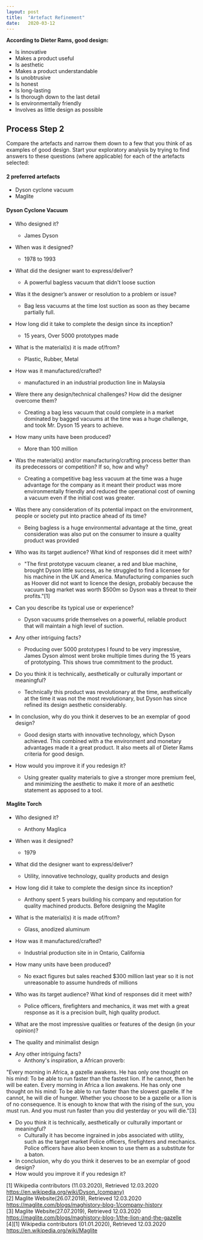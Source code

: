 ```yaml
---
layout: post
title:  "Artefact Refinement"
date:   2020-03-12
---
```


**According to Dieter Rams, good design:**

* Is innovative
* Makes a product useful
* Is aesthetic
* Makes a product understandable
* Is unobtrusive
* Is honest
* Is long-lasting
* Is thorough down to the last detail
* Is environmentally friendly
* Involves as little design as possible

## Process Step 2
 Compare the artefacts and narrow them down to a few that you think of as examples of good
design. Start your exploratory analysis by trying to find answers to these questions (where
applicable) for each of the artefacts selected:


#### 2 preferred artefacts
* Dyson cyclone vacuum
* Maglite


#### Dyson Cyclone Vacuum
* Who designed it?
  - James Dyson
* When was it designed?
  - 1978 to 1993
* What did the designer want to express/deliver?
  - A powerful bagless vacuum that didn't loose suction
* Was it the designer’s answer or resolution to a problem or issue?  
  - Bag less vacuums at the time lost suction as soon as they became partially full.
* How long did it take to complete the design since its inception?
  - 15 years, Over 5000 prototypes made
* What is the material(s) it is made of/from?  
  - Plastic, Rubber, Metal
* How was it manufactured/crafted?
  - manufactured in an industrial production line in Malaysia
* Were there any design/technical challenges? How did the designer overcome them?
  - Creating a bag less vacuum that could complete in a market dominated by bagged vacuums at the time was a huge challenge, and took Mr. Dyson 15 years to achieve.
* How many units have been produced?
  - More than 100 million
* Was the material(s) and/or manufacturing/crafting process better than its predecessors or competition? If so, how and why?
  - Creating a competitive bag less vacuum at the time was a huge advantage for the company as it meant their product was more environmentally friendly and reduced the operational cost of owning a vacuum even if the initial cost was greater.

* Was there any consideration of its potential impact on the environment, people or society put into practice ahead of its time?
  - Being bagless is a huge environmental advantage at the time, great consideration was also put on the consumer to insure a quality product was provided

* Who was its target audience? What kind of responses did it meet with?
  - "The first prototype vacuum cleaner, a red and blue machine, brought Dyson little success, as he struggled to find a licensee for his machine in the UK and America. Manufacturing companies such as Hoover did not want to licence the design, probably because the vacuum bag market was worth $500m so Dyson was a threat to their profits."[1]

* Can you describe its typical use or experience?
  - Dyson vacuums pride themselves on a powerful, reliable product that will maintain a high level of suction.

* Any other intriguing facts?
  - Producing over 5000 prototypes I found to be very impressive, James Dyson almost went broke multiple times during the 15 years of prototyping. This shows true commitment to the product.

* Do you think it is technically, aesthetically or culturally important or meaningful?
  - Technically this product was revolutionary at the time, aesthetically at the time it was not the most revolutionary, but Dyson has since refined its design aesthetic considerably.  

* In conclusion, why do you think it deserves to be an exemplar of good design?
  - Good design starts with innovative technology, which Dyson achieved. This combined with a the environment and monetary advantages made it a great product. It also meets all of Dieter Rams criteria for good design.

* How would you improve it if you redesign it?
  - Using greater quality materials to give a stronger more premium feel, and minimizing the aesthetic to make it more of an aesthetic statement as apposed to a tool.



#### Maglite Torch
  * Who designed it?
    - Anthony Maglica
  * When was it designed?
    - 1979
  * What did the designer want to express/deliver?
    - Utility, innovative technology, quality products and design
  * How long did it take to complete the design since its inception?
    - Anthony spent 5 years building his company and reputation for quality machined products. Before designing the Maglite
  * What is the material(s) it is made of/from?
    - Glass, anodized aluminum
  * How was it manufactured/crafted?
    - Industrial production site in in Ontario, California

  * How many units have been produced?
    - No exact figures but sales reached $300 million last year so it is not unreasonable to assume hundreds of millions

  * Who was its target audience? What kind of responses did it meet with?
    - Police officers, firefighters and mechanics, it was met with a great response as it is a precision built, high quality product.

  * What are the most impressive qualities or features of the design (in your opinion)?
   - The quality and minimalist design

  * Any other intriguing facts?
    - Anthony's inspiration, a African proverb:  

   "Every morning in Africa, a gazelle awakens. He has only one thought on his mind: To be able to run faster than the fastest lion. If he cannot, then he will be eaten.
    Every morning in Africa a lion awakens. He has only one thought on his mind: To be able to run faster than the slowest gazelle. If he cannot, he will die of hunger.
      Whether you choose to be a gazelle or a lion is of no consequence. It is enough to know that with the rising of the sun, you must run. And you must run faster than you did yesterday or you will die."[3]

  * Do you think it is technically, aesthetically or culturally important or meaningful?
    - Culturally it has become ingrained in jobs associated with utility, such as the target market Police officers, firefighters and mechanics. Police officers have also been known to use them as a substitute for a baton.
  * In conclusion, why do you think it deserves to be an exemplar of good design?
  * How would you improve it if you redesign it?




[1] Wikipedia contributors (11.03.2020), Retrieved 12.03.2020 https://en.wikipedia.org/wiki/Dyson_(company)  
[2] Maglite Website(26.07.2019), Retrieved 12.03.2020 https://maglite.com/blogs/maghistory-blog-1/company-history  
[3] Maglite Website(27.07.2019), Retrieved 12.03.2020 https://maglite.com/blogs/maghistory-blog-1/the-lion-and-the-gazelle  
[4][1] Wikipedia contributors (01.01.2020), Retrieved 12.03.2020 https://en.wikipedia.org/wiki/Maglite  
